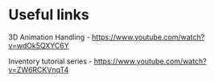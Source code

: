 # Useful links

3D Animation Handling - https://www.youtube.com/watch?v=wdOk5QXYC6Y

Inventory tutorial series - https://www.youtube.com/watch?v=ZW6RCKVnqT4
